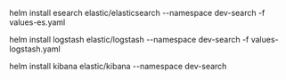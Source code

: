 

helm install esearch elastic/elasticsearch --namespace dev-search -f values-es.yaml

helm install logstash elastic/logstash --namespace dev-search -f values-logstash.yaml

helm install kibana elastic/kibana --namespace dev-search